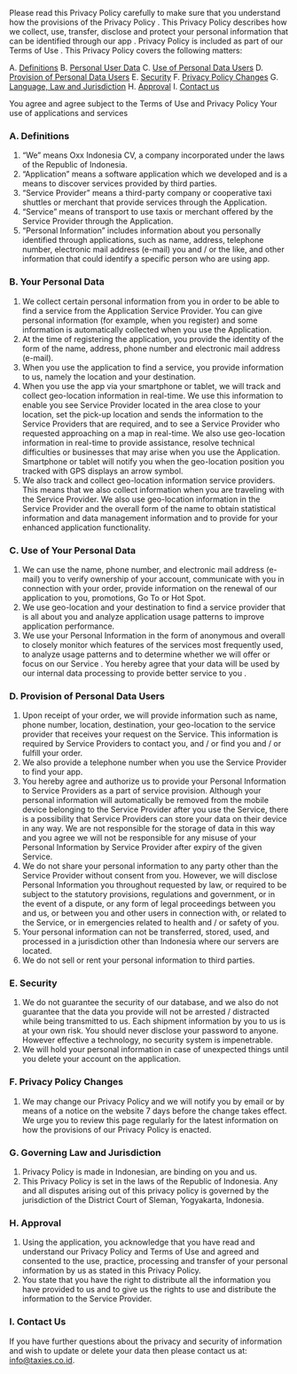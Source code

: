 Please read this Privacy Policy carefully to make sure that you understand how the provisions of the Privacy Policy . This Privacy Policy describes how we collect, use, transfer, disclose and protect your personal information that can be identified through our app . Privacy Policy is included as part of our Terms of Use . This Privacy Policy covers the following matters:

A. [Definitions](#a-definitions)
B. [Personal User Data](#b-your-personal-data)
C. [Use of Personal Data Users](#c-use-of-your-personal-data)
D. [Provision of Personal Data Users](#d-provision-of-personal-data-users)
E. [Security](#e-security)
F. [Privacy Policy Changes](#f-privacy-policy-changes)
G. [Language, Law and Jurisdiction](#g-governing-law-and-jurisdiction)
H. [Approval](#h-approval)
I. [Contact us](#i-contact-us)
 
You agree and agree subject to the Terms of Use and Privacy Policy Your use of applications and services

### A. Definitions

1. “We” means Oxx Indonesia CV, a company incorporated under the laws of the Republic of Indonesia.
2. “Application” means a software application which we developed and is a means to discover services provided by third parties.
3. “Service Provider” means a third-party company or cooperative taxi shuttles or merchant that provide services through the Application.
4. “Service” means of transport to use taxis or merchant offered by the Service Provider through the Application.
5. “Personal Information” includes information about you personally identified through applications, such as name, address, telephone number, electronic mail address (e-mail) you and / or the like, and other information that could identify a specific person who are using app.


### B. Your Personal Data

1. We collect certain personal information from you in order to be able to find a service from the Application Service Provider. You can give personal information (for example, when you register) and some information is automatically collected when you use the Application.
2. At the time of registering the application, you provide the identity of the form of the name, address, phone number and electronic mail address (e-mail).
3. When you use the application to find a service, you provide information to us, namely the location and your destination.
4. When you use the app via your smartphone or tablet, we will track and collect geo-location information in real-time. We use this information to enable you see Service Provider located in the area close to your location, set the pick-up location and sends the information to the Service Providers that are required, and to see a Service Provider who requested approaching on a map in real-time. We also use geo-location information in real-time to provide assistance, resolve technical difficulties or businesses that may arise when you use the Application. Smartphone or tablet will notify you when the geo-location position you tracked with GPS displays an arrow symbol.
5. We also track and collect geo-location information service providers. This means that we also collect information when you are traveling with the Service Provider. We also use geo-location information in the Service Provider and the overall form of the name to obtain statistical information and data management information and to provide for your enhanced application functionality.
 
### C. Use of Your Personal Data

1. We can use the name, phone number, and electronic mail address (e-mail) you to verify ownership of your account, communicate with you in connection with your order, provide information on the renewal of our application to you, promotions, Go To or Hot Spot.
2. We use geo-location and your destination to find a service provider that is all about you and analyze application usage patterns to improve application performance.
3. We use your Personal Information in the form of anonymous and overall to closely monitor which features of the services most frequently used, to analyze usage patterns and to determine whether we will offer or focus on our Service . You hereby agree that your data will be used by our internal data processing to provide better service to you .
 
### D. Provision of Personal Data Users

1. Upon receipt of your order, we will provide information such as name, phone number, location, destination, your geo-location to the service provider that receives your request on the Service. This information is required by Service Providers to contact you, and / or find you and / or fulfill your order.
2. We also provide a telephone number when you use the Service Provider to find your app.
3. You hereby agree and authorize us to provide your Personal Information to Service Providers as a part of service provision. Although your personal information will automatically be removed from the mobile device belonging to the Service Provider after you use the Service, there is a possibility that Service Providers can store your data on their device in any way. We are not responsible for the storage of data in this way and you agree we will not be responsible for any misuse of your Personal Information by Service Provider after expiry of the given Service.
4. We do not share your personal information to any party other than the Service Provider without consent from you. However, we will disclose Personal Information you throughout requested by law, or required to be subject to the statutory provisions, regulations and government, or in the event of a dispute, or any form of legal proceedings between you and us, or between you and other users in connection with, or related to the Service, or in emergencies related to health and / or safety of you.
5. Your personal information can not be transferred, stored, used, and processed in a jurisdiction other than Indonesia where our servers are located.
6. We do not sell or rent your personal information to third parties.
 
### E. Security

1. We do not guarantee the security of our database, and we also do not guarantee that the data you provide will not be arrested / distracted while being transmitted to us. Each shipment information by you to us is at your own risk. You should never disclose your password to anyone. However effective a technology, no security system is impenetrable.
2. We will hold your personal information in case of unexpected things until you delete your account on the application.
 
### F. Privacy Policy Changes

1. We may change our Privacy Policy and we will notify you by email or by means of a notice on the website 7 days before the change takes effect. We urge you to review this page regularly for the latest information on how the provisions of our Privacy Policy is enacted.
 
### G. Governing Law and Jurisdiction

1. Privacy Policy is made in Indonesian, are binding on you and us.
2. This Privacy Policy is set in the laws of the Republic of Indonesia. Any and all disputes arising out of this privacy policy is governed by the jurisdiction of the District Court of Sleman, Yogyakarta, Indonesia.
 
### H. Approval

1. Using the application, you acknowledge that you have read and understand our Privacy Policy and Terms of Use and agreed and consented to the use, practice, processing and transfer of your personal information by us as stated in this Privacy Policy.
2. You state that you have the right to distribute all the information you have provided to us and to give us the rights to use and distribute the information to the Service Provider.
 
### I. Contact Us

If you have further questions about the privacy and security of information and wish to update or delete your data then please contact us at: info@taxies.co.id.